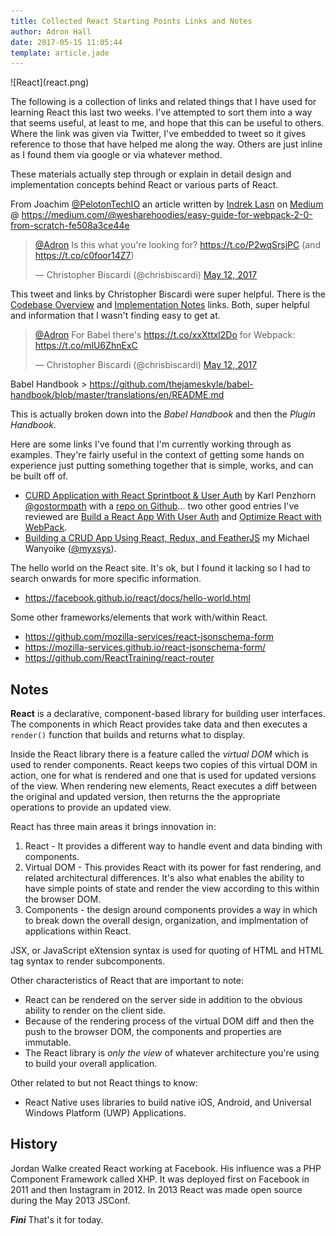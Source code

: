 ```yaml
---
title: Collected React Starting Points Links and Notes
author: Adron Hall
date: 2017-05-15 11:05:44
template: article.jade
---
```

<div class="image float-left">
    ![React](react.png)
</div>

The following is a collection of links and related things that I have used for learning React this last two weeks. I've attempted to sort them into a way that seems useful, at least to me, and hope that this can be useful to others. Where the link was given via Twitter, I've embedded to tweet so it gives reference to those that have helped me along the way. Others are just inline as I found them via google or via whatever method.

<span class="more"></span>

These materials actually step through or explain in detail design and implementation concepts behind React or various parts of React.

From Joachim [@PelotonTechIO](https://twitter.com/pelotontechio) an article written by [Indrek Lasn](https://medium.com/@wesharehoodies) on [Medium](https://medium.com) @ https://medium.com/@wesharehoodies/easy-guide-for-webpack-2-0-from-scratch-fe508a3ce44e

<blockquote style="width: 100%" class="twitter-tweet" data-lang="en"><p lang="en" dir="ltr"><a href="https://twitter.com/Adron">@Adron</a> Is this what you&#39;re looking for? <a href="https://t.co/P2wqSrsjPC">https://t.co/P2wqSrsjPC</a> (and <a href="https://t.co/c0foor14Z7">https://t.co/c0foor14Z7</a>)</p>&mdash; Christopher Biscardi (@chrisbiscardi) <a href="https://twitter.com/chrisbiscardi/status/863137627368677376">May 12, 2017</a></blockquote>

This tweet and links by Christopher Biscardi were super helpful. There is the [Codebase Overview](https://facebook.github.io/react/contributing/codebase-overview.html) and [Implementation Notes](https://facebook.github.io/react/contributing/implementation-notes.html) links. Both, super helpful and information that I wasn't finding easy to get at.

<blockquote class="twitter-tweet" data-lang="en"><p lang="en" dir="ltr"><a href="https://twitter.com/Adron">@Adron</a> For Babel there&#39;s <a href="https://t.co/xxXttxl2Do">https://t.co/xxXttxl2Do</a> for Webpack: <a href="https://t.co/mlU6ZhnExC">https://t.co/mlU6ZhnExC</a></p>&mdash; Christopher Biscardi (@chrisbiscardi) <a href="https://twitter.com/chrisbiscardi/status/863164375758131200">May 12, 2017</a></blockquote>
<script async src="//platform.twitter.com/widgets.js" charset="utf-8"></script>

Babel Handbook > https://github.com/thejameskyle/babel-handbook/blob/master/translations/en/README.md

This is actually broken down into the *Babel Handbook* and then the *Plugin Handbook*.

Here are some links I've found that I'm currently working through as examples. They're fairly useful in the context of getting some hands on experience just putting something together that is simple, works, and can be built off of.

* [CURD Application with React Sprintboot & User Auth](https://stormpath.com/blog/crud-application-react-spring-boot-user-authentication) by Karl Penzhorn [@gostormpath](https://twitter.com/gostormpath) with a [repo on Github](https://github.com/stormpath/stormpath-spring-boot-react-example)... two other good entries I've reviewed are [Build a React App With User Auth](https://stormpath.com/blog/build-a-react-app-with-user-authentication) and [Optimize React with WebPack](https://stormpath.com/blog/optimize-react-webpack).
* [Building a CRUD App Using React, Redux, and FeatherJS](https://www.sitepoint.com/crud-app-react-redux-feathersjs/) my Michael Wanyoike ([@myxsys](https://twitter.com/myxsys)).

The hello world on the React site. It's ok, but I found it lacking so I had to search onwards for more specific information.

* https://facebook.github.io/react/docs/hello-world.html

Some other frameworks/elements that work with/within React.

* https://github.com/mozilla-services/react-jsonschema-form
* https://mozilla-services.github.io/react-jsonschema-form/
* https://github.com/ReactTraining/react-router

## Notes

**React** is a declarative, component-based library for building user interfaces. The components in which React provides take data and then executes a `render()` function that builds and returns what to display.

Inside the React library there is a feature called the *virtual DOM* which is used to render components. React keeps two copies of this virtual DOM in action, one for what is rendered and one that is used for updated versions of the view. When rendering new elements, React executes a diff between the original and updated version, then returns the the appropriate operations to provide an updated view.

React has three main areas it brings innovation in:

1. React - It provides a different way to handle event and data binding with components.
2. Virtual DOM - This provides React with its power for fast rendering, and related architectural differences. It's also what enables the ability to have simple points of state and render the view according to this within the browser DOM.
3. Components - the design around components provides a way in which to break down the overall design, organization, and implmentation of applications within React.

JSX, or JavaScript eXtension syntax is used for quoting of HTML and HTML tag syntax to render subcomponents.

Other characteristics of React that are important to note: 

* React can be rendered on the server side in addition to the obvious ability to render on the client side.
* Because of the rendering process of the virtual DOM diff and then the push to the browser DOM, the components and properties are immutable.
* The React library is *only the view* of whatever architecture you're using to build your overall application.

Other related to but not React things to know:

* React Native uses libraries to build native iOS, Android, and Universal Windows Platform (UWP) Applications.

## History

Jordan Walke created React working at Facebook. His influence was a PHP Component Framework called XHP. It was deployed first on Facebook in 2011 and then Instagram in 2012. In 2013 React was made open source during the May 2013 JSConf.

***Fini*** That's it for today.
